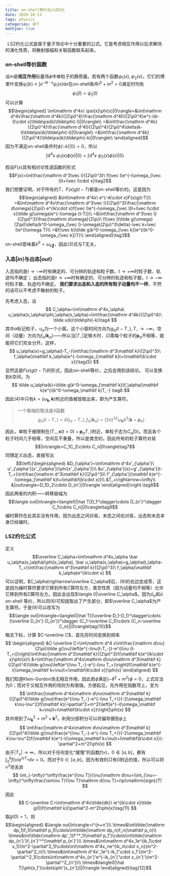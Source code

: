```yaml
---
title: on-shell等价与LSZ约化
date: 2020-10-13
tags: physics
categories: QFT
mathjax: true
---
```

 LSZ约化公式是属于量子场论中十分重要的公式。它是考虑相互作用以后求解场的演化性质，将散射振幅和关联函数联系起来。
<!--more-->

### on-shell等价函数

设$m$是**相互作用**标量场$\phi$中单粒子的静质量。若有两个函数$\psi_1(x),\psi_2(x)$，它们的傅里叶变换$\tilde\psi_i(k)\equiv\int e^{-ik\cdot x}\psi_i(x)\mathrm dx$在on-shell条件$l^2+m^2=0$满足时均有
$$\tilde\psi_1(l)=\tilde\psi_2(l)$$
可以计算
$$\begin{aligned}
\int\mathrm d^4x\ \psi(x)\phi(x)|0\rangle=&\int\mathrm d^4x\frac{\mathrm d^4k}{(2\pi)^4}\frac{\mathrm d^4l}{(2\pi)^4}e^{-i(k-l)\cdot x}\tilde\psi(k)\tilde\phi(-l)|0\rangle\\
=&\int\frac{\mathrm d^4k}{(2\pi)^4}\frac{\mathrm d^4l}{(2\pi)^4}(2\pi)^4\delta(k-l)\tilde\psi(k)\tilde\phi(-l)|0\rangle\\
=&\int\frac{\mathrm d^4k}{(2\pi)^4}\tilde\psi(k)\tilde\phi(-k)|0\rangle\\
\end{aligned}$$
因为不满足on-shell条件时$\tilde\phi(-k)|0\rangle=0$，所以
$$\int\mathrm d^4x\ \psi_1(x)\phi(x)|0\rangle=\int\mathrm d^4x\ \psi_2(x)\phi(x)|0\rangle\tag{1}$$

假设$F(x)$具有相对论性波函数的形式
$$F(x)=\int\frac{\mathrm d^3\vec l}{(2\pi)^3}\ f(\vec l)e^{-i\omega_{\vec l}t+i\vec l\cdot x}\tag2$$
我们想要证明，对于所有的$T$，$F(x)g(t-T)$都是on-shell等价的。这是因为
$$\begin{aligned}
&\int\mathrm d^4x\ e^{-ik\cdot x}F(x)g(t-T)\\
=&\int\mathrm d^4x\frac{\mathrm d^3\vec l}{(2\pi)^3}\frac{\mathrm d\omega}{2\pi}\ e^{ik\cdot x}f(\vec l)e^{-i\omega_{\vec l}t+i\vec l\cdot x}\tilde g(\omega)e^{-i\omega (t-T)}\\
=&\int\frac{\mathrm d^3\vec l}{(2\pi)^3}\frac{\mathrm d\omega}{2\pi}\ f(\vec l)\tilde g(\omega)(2\pi)\delta(k^0-\omega_{\vec l}-\omega)(2\pi)^3\delta(-\vec k+\vec l)e^{i\omega T}\\
=&f(\vec k)\tilde g(k^0-\omega_{\vec k})e^{i(k^0-\omega_{\vec k})T}\\
\end{aligned}\tag3$$
on-shell意味着$k^0=\omega_{\vec k}$，因此(3)式与$T$无关。

### 入态$|in\rangle$与出态$|out\rangle$

入态指的是$t\rightarrow-\infty$时有确定的、可分辨的轨迹和粒子数，$t\rightarrow+\infty$时粒子数、轨迹均不确定；
出态指的是$t\rightarrow+\infty$时有确定的、可分辨的轨迹和粒子数，$t\rightarrow-\infty$时粒子数、轨迹均不确定。
**我们要求出态和入态的所有粒子动量均不一样**，不然的话可以不考虑不散射的粒子。

先考虑入态，设
$$
C_\alpha=\int\mathrm d^4x_\alpha\ u_\alpha(x_\alpha)\phi_\alpha(x_\alpha)=\int\frac{\mathrm d^4k}{(2\pi)^4}\ \tilde u(k)\tilde\phi(-k)\tag4
$$
其中$\alpha$标记粒子，$u_\alpha$为一个小窗。这个小窗时间方向为$g_\alpha(t-T_-),T_-\rightarrow-\infty$，空间（动量）方向为$f_\alpha(\mathbf k_\alpha)$——所以当$|T_-|$足够大时，只需每个粒子的$\mathbf p_\alpha$不相等，就能将它们完全分开。这样，
$$
u_\alpha(x)=g_\alpha(t-T_-)\int\frac{\mathrm d^3\mathbf k}{(2\pi)^3}\ f_\alpha(\mathbf k_\alpha)e^{-i\omega_{\mathbf k}t+i\mathbf{k\cdot x}}\tag{5}
$$
显然这是$F(x)g(t-T)$的形式，因此on-shell等价，之后会用到该结论。
可以变换到$k$空间，为
$$
\tilde u_\alpha(k)=\tilde g(k^0-\omega_{\mathbf k})f_\alpha(\mathbf k)e^{i(k^0-\omega_\mathbf k)T_-}
\tag6
$$
因此(4)中只有$k=(\omega_\mathbf k,\mathbf k)$附近的值被提取出来，即为产生算符。
> 一个极端的取法是$\delta$函数
> $$g_\alpha(t-T_-)=\delta(t_\alpha-T_-),f_\alpha(\mathbf k_\alpha)=(2\pi)^32\omega_\mathbf k\delta^3(\mathbf{k-p}_\alpha)$$

因此，单粒子被限制在$(T_-,\mathbf x(t=0)+\mathbf p_\alpha T_-)$附近，单粒子态为$C_\alpha|0\rangle$。而且各个粒子时间几乎相等，空间互不重叠，所以是类空的，因此所有的粒子算符对易
$$|in\rangle=C_1C_2\cdots C_n|0\rangle\tag7$$
同理定义出态，直接写出
$$\left\{\begin{aligned}
&D_{\alpha'}=\int\mathrm d^4x'_{\alpha'}\ u'_{\alpha'}(x'_{\alpha'})\phi(x'_{\alpha'})\\
&u'_{\alpha'}(x)=g'_{\alpha'}(t-T_+)\int\frac{\mathrm d^3\mathbf k}{(2\pi)^3}\ f'_{\alpha'}(\mathbf k)e^{-i\omega_{\mathbf k}t+i\mathbf{k\cdot x}}\\
&T_+\rightarrow+\infty\\
&|out\rangle=D_1D_2\cdots D_{n'}|0\rangle
\end{aligned}\right.\tag8$$
因此两者的内积——转移振幅为
$$\langle out|in\rangle=\langle0|\hat T[D_1^\dagger\cdots D_{n'}^\dagger C_1\cdots C_n]|0\rangle\tag9$$
编时算符在此其实没有作用，因为出态之间对易，末态之间也对易，出态和末态本身已经编时。

### LSZ约化公式

定义
$$\overline C_\alpha=\int\mathrm d^4x_\alpha \bar u_\alpha(x_\alpha)\phi(x_\alpha),
\bar u_\alpha(x_\alpha)=g_\alpha(t_\alpha-T_+)\int\frac{\mathrm d^3\mathbf k}{(2\pi)^3}\ f_\alpha(\mathbf k_\alpha)e^{ik\cdot x}
$$
可以证明，$C_\alpha\rightarrow\overline C_\alpha$后，(9)的右边变成零，这是因为编时算符要求它移到所有$C$算符左方，类空性质（因为动量均不相等）允许它移到所有$D$算符左方。因此会出现$\langle 0|\overline C_\alpha$。因为$\bar u_\alpha$和$\bar u$ on-shell 等价，所以同(6)可知提取出了产生部分，即$\overline C_\alpha$为产生算符。于是(9)可以改写为
$$\langle out|in\rangle=\langle0|\hat T[(\overline D_1-D_1)^\dagger\cdots (\overline D_{n'}-D_{n'})^\dagger (C_1-\overline C_1)\cdots (C_n-\overline C_n)]|0\rangle\tag{10}$$
略去下标，计算 $C-\overline C$，首先将时间变换到频率
$$
\begin{aligned}
&C-\overline C=\int\mathrm d^4 x\int\frac{\mathrm d\nu}{2\pi}\tilde g(\nu)\left(e^{-i\nu(t-T_-)}-e^{i\nu (t-T_+)}\right)\int\frac{\mathrm d^3\mathbf k}{(2\pi)^3}f(\mathbf k)e^{ik\cdot x}\phi(x)\\
&=\int\frac{\mathrm d^4x\mathrm d\nu\mathrm d^3\mathbf k}{(2\pi)^4}\tilde g(\nu)\left(e^{i\nu T_-}-e^{-i\nu T_+}\right)f(\mathbf k)e^{-i(\omega_\mathbf k+\nu)t+i\mathbf{k\cdot x}}\phi(x)
\end{aligned}
$$
我们知道Klein-Gordon场无相互作用，因此若$\phi$满足$(-\partial^2+m^2)\phi=0$，上式应当为$0$；而对于又相互作用的场则为有限值。方便起见，先作用在指数项上，变为
$$
\int\frac{\mathrm d^4x\mathrm d\nu\mathrm d^3\mathbf k}{(2\pi)^4}\tilde g(\nu)\frac{e^{i\nu T_-}-e^{-i\nu T_+}}{-2\omega_\mathbf k\nu-\nu^2}f(\mathbf k)(-\partial^2+m^2)\left[e^{-i(\omega_\mathbf k+\nu)t+i\mathbf{k\cdot x}}\right]\phi(x)
$$
其中用到了$\omega_\mathbf k^2=m^2+\mathbf k^2$。利用分部积分可以将偏导挪到$\phi$上
$$
\int\frac{\mathrm d^4x\mathrm d\nu\mathrm d^3\mathbf k}{(2\pi)^4}\tilde g(\nu)\frac{e^{i\nu T_-}-e^{-i\nu T_+}}{-2\omega_\mathbf k\nu-\nu^2}f(\mathbf k)e^{-i(\omega_\mathbf k+\nu)t+i\mathbf{k\cdot x}}(-\partial^2+m^2)\phi(x)
$$
由于$|T_\pm|\rightarrow\infty$，所以对于任何变化“缓慢”的函数$f(\nu)$，$0\notin[a,b]$，都有$\int_a^bf(\nu)e^{i\nu T_\pm}\mathrm d\nu=0$。而对于$0\in[a,b]$，因为有效的只有$0$附近的值，所以可以将$\nu^2$项丢弃
$$
\int_{-\infty}^\infty\frac{e^{i\nu T}}{\nu}\mathrm d\nu=i\int_{\nu=-\infty}^\infty\frac{\sin\nu T}{\nu T}\mathrm d(\nu T)=i\pi\mathrm{sign}(T)
$$
因此
$$
C-\overline C=\int\mathrm d^4x\tilde{dk}\ ie^{ik\cdot x}\tilde g(0)f(\mathbf k)(\partial^2-m^2)\phi(x)\tag{11}
$$
取$\tilde g(0)=1$，则
$$\begin{aligned}
&\langle out|in\rangle=i^{n+n'}\\
\times&\int\tilde{\mathrm dp_1}f_1(\mathbf p_1)\cdots\int\tilde{\mathrm dp_n}f_n(\mathbf p_n)\\
\times&\int\tilde{\mathrm dp'_1}f'^*_1(\mathbf p_1')\cdots\int\tilde{\mathrm dp_{n'}'}f_{n'}'^*(\mathbf p_{n'}')\\
\times&\int\mathrm d^4x_1e^{ik_1\cdot x_1}(m^2-\partial^2_1)\cdots\int\mathrm d^4x_ne^{ik_n\cdot x_n}(m^2-\partial^2_n)\\
\times&\int\mathrm d^4x'_1e^{-ik_1'\cdot x_1'}(m^2-\partial'^2_1)\cdots\int\mathrm d^4x_{n'}'e^{-ik_{n'}'\cdot x_{n'}'}(m^2-\partial'^2_{n'})\\
\times&\langle0|\hat T[\phi(x_1')\cdots\phi'(x_{n'})]|0\rangle
\end{aligned}\tag{12}$$

